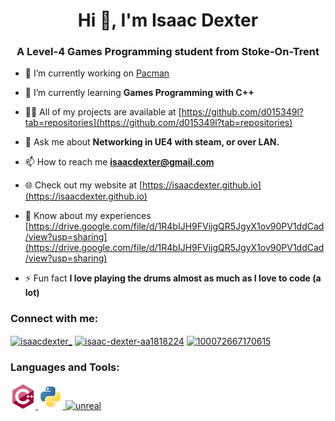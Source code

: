 <h1 align="center">Hi 👋, I'm Isaac Dexter</h1>
<h3 align="center">A Level-4 Games Programming student from Stoke-On-Trent</h3>

- 🔭 I’m currently working on [Pacman](https://github.com/d015349l/Pacman)

- 🌱 I’m currently learning **Games Programming with C++**

- 👨‍💻 All of my projects are available at [https://github.com/d015349l?tab=repositories](https://github.com/d015349l?tab=repositories)

- 💬 Ask me about **Networking in UE4 with steam, or over LAN.**

- 📫 How to reach me **isaacdexter@gmail.com**

- 🌐 Check out my website at [https://isaacdexter.github.io](https://isaacdexter.github.io)

- 📄 Know about my experiences [https://drive.google.com/file/d/1R4bIJH9FVijgQR5JgyX1ov90PV1ddCad/view?usp=sharing](https://drive.google.com/file/d/1R4bIJH9FVijgQR5JgyX1ov90PV1ddCad/view?usp=sharing)

- ⚡ Fun fact **I love playing the drums almost as much as I love to code (a lot)**

<h3 align="left">Connect with me:</h3>
<p align="left">
<a href="https://twitter.com/isaacdexter_" target="blank"><img align="center" src="https://raw.githubusercontent.com/rahuldkjain/github-profile-readme-generator/master/src/images/icons/Social/twitter.svg" alt="isaacdexter_" height="30" width="40" /></a>
<a href="https://linkedin.com/in/isaac-dexter-aa1818224" target="blank"><img align="center" src="https://raw.githubusercontent.com/rahuldkjain/github-profile-readme-generator/master/src/images/icons/Social/linked-in-alt.svg" alt="isaac-dexter-aa1818224" height="30" width="40" /></a>
<a href="https://fb.com/100072667170615" target="blank"><img align="center" src="https://raw.githubusercontent.com/rahuldkjain/github-profile-readme-generator/master/src/images/icons/Social/facebook.svg" alt="100072667170615" height="30" width="40" /></a>
</p>

<h3 align="left">Languages and Tools:</h3>
<p align="left"> <a href="https://www.w3schools.com/cpp/" target="_blank"> <img src="https://raw.githubusercontent.com/devicons/devicon/master/icons/cplusplus/cplusplus-original.svg" alt="cplusplus" width="40" height="40"/> </a> <a href="https://www.python.org" target="_blank"> <img src="https://raw.githubusercontent.com/devicons/devicon/master/icons/python/python-original.svg" alt="python" width="40" height="40"/> </a> <a href="https://unrealengine.com/" target="_blank"> <img src="https://raw.githubusercontent.com/kenangundogan/fontisto/036b7eca71aab1bef8e6a0518f7329f13ed62f6b/icons/svg/brand/unreal-engine.svg" alt="unreal" width="40" height="40"/> </a> </p>
